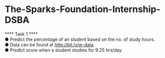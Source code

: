 # The-Sparks-Foundation-Internship-DSBA
**** Task 1 ****                       
● Predict the percentage of an student based on the no. of study hours.            
● Data can be found at http://bit.ly/w-data                 
● Predict score when a student studies for 9.25 hrs/day.             
